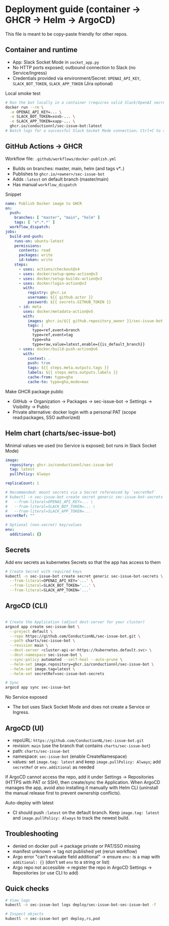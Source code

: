 # Deployment guide (container → GHCR → Helm → ArgoCD)

This file is meant to be copy-paste friendly for other repos.

## Container and runtime
- App: Slack Socket Mode in `socket_app.py`
- No HTTP ports exposed; outbound connection to Slack (no Service/Ingress)
- Credentials provided via environment/Secret: `OPENAI_API_KEY`, `SLACK_BOT_TOKEN`, `SLACK_APP_TOKEN` (Jira optional)

Local smoke test
```bash
# Run the bot locally in a container (requires valid Slack/OpenAI secrets)
docker run --rm \
  -e OPENAI_API_KEY=... \
  -e SLACK_BOT_TOKEN=xoxb-... \
  -e SLACK_APP_TOKEN=xapp-... \
  ghcr.io/conductionnl/sec-issue-bot:latest
# Watch logs for a successful Slack Socket Mode connection; Ctrl+C to stop
```

## GitHub Actions → GHCR
Workflow file: `.github/workflows/docker-publish.yml`
- Builds on branches: master, main, helm (and tags v*.*.*)
- Publishes to `ghcr.io/<owner>/sec-issue-bot`
- Adds `:latest` on default branch (master/main)
- Has manual `workflow_dispatch`

Snippet
```yaml
name: Publish Docker image to GHCR
on:
  push:
    branches: [ "master", "main", "helm" ]
    tags: [ 'v*.*.*' ]
  workflow_dispatch:
jobs:
  build-and-push:
    runs-on: ubuntu-latest
    permissions:
      contents: read
      packages: write
      id-token: write
    steps:
      - uses: actions/checkout@v4
      - uses: docker/setup-qemu-action@v3
      - uses: docker/setup-buildx-action@v3
      - uses: docker/login-action@v3
        with:
          registry: ghcr.io
          username: ${{ github.actor }}
          password: ${{ secrets.GITHUB_TOKEN }}
      - id: meta
        uses: docker/metadata-action@v5
        with:
          images: ghcr.io/${{ github.repository_owner }}/sec-issue-bot
          tags: |
            type=ref,event=branch
            type=ref,event=tag
            type=sha
            type=raw,value=latest,enable={{is_default_branch}}
      - uses: docker/build-push-action@v6
        with:
          context: .
          push: true
          tags: ${{ steps.meta.outputs.tags }}
          labels: ${{ steps.meta.outputs.labels }}
          cache-from: type=gha
          cache-to: type=gha,mode=max
```

Make GHCR package public
- GitHub → Organization → Packages → sec-issue-bot → Settings → Visibility → Public
- Private alternative: docker login with a personal PAT (scope read:packages, SSO authorized)

## Helm chart (charts/sec-issue-bot)
Minimal values we used (no Service is exposed; bot runs in Slack Socket Mode)
```yaml
image:
  repository: ghcr.io/conductionnl/sec-issue-bot
  tag: latest
  pullPolicy: Always

replicaCount: 1

# Recommended: mount secrets via a Secret referenced by `secretRef`
# kubectl -n sec-issue-bot create secret generic sec-issue-bot-secrets \
#   --from-literal=OPENAI_API_KEY=... \
#   --from-literal=SLACK_BOT_TOKEN=... \
#   --from-literal=SLACK_APP_TOKEN=...
secretRef: ""

# Optional (non-secret) key/values
env:
  additional: {}
```

## Secrets
Add env secrets as kubernetes Secrets so that the app has access to them
```bash
# Create Secret with required keys
kubectl -n sec-issue-bot create secret generic sec-issue-bot-secrets \
  --from-literal=OPENAI_API_KEY='...' \
  --from-literal=SLACK_BOT_TOKEN='...' \
  --from-literal=SLACK_APP_TOKEN='...'
```


## ArgoCD (CLI)
```bash

# Create the Application (adjust dest-server for your cluster)
argocd app create sec-issue-bot \
  --project default \
  --repo https://github.com/ConductionNL/sec-issue-bot.git \
  --path charts/sec-issue-bot \
  --revision main \
  --dest-server <cluster-api-or-https://kubernetes.default.svc> \
  --dest-namespace sec-issue-bot \
  --sync-policy automated --self-heal --auto-prune \
  --helm-set image.repository=ghcr.io/conductionnl/sec-issue-bot \
  --helm-set image.tag=latest \
  --helm-set secretRef=sec-issue-bot-secrets

# Sync
argocd app sync sec-issue-bot 
```

No Service exposed
- The bot uses Slack Socket Mode and does not create a Service or Ingress.

## ArgoCD (UI)
- repoURL: `https://github.com/ConductionNL/sec-issue-bot.git`
- revision: `main` (use the branch that contains `charts/sec-issue-bot`)
- path: `charts/sec-issue-bot`
- namespace: `sec-issue-bot` (enable CreateNamespace)
- values: set `image.tag: latest` and keep `image.pullPolicy: Always`; add `secretRef` or `env.additional` as needed

If ArgoCD cannot access the repo, add it under Settings → Repositories (HTTPS with PAT or SSH), then create/sync the Application. When ArgoCD manages the app, avoid also installing it manually with Helm CLI (uninstall the manual release first to prevent ownership conflicts).

Auto-deploy with latest
- CI should push `:latest` on the default branch. Keep `image.tag: latest` and `image.pullPolicy: Always` to track the newest build.

## Troubleshooting
- denied on docker pull → package private or PAT/SSO missing
- manifest unknown → tag not published yet (rerun workflow)
- Argo error "can't evaluate field additional" → ensure `env:` is a map with `additional: {}` (don’t set `env` to a string or list)
- Argo repo not accessible → register the repo in ArgoCD Settings → Repositories (or use CLI to add)

## Quick checks
```bash
# View logs
kubectl -n sec-issue-bot logs deploy/sec-issue-bot-sec-issue-bot -f

# Inspect objects
kubectl -n sec-issue-bot get deploy,rs,pod
```
